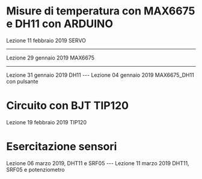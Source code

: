 # Misure di temperatura con MAX6675 e DH11 con ARDUINO

Lezione 11 febbraio 2019 SERVO

---
Lezione 29 gennaio 2019 MAX6675

---
Lezione 31 gennaio 2019 DH11 ---
Lezione 04 gennaio 2019 MAX6675_DH11 con pulsante

# Circuito con BJT TIP120

Lezione 19 febbraio 2019 TIP120

# Esercitazione sensori 
Lezione 06 marzo 2019, DHT11 e SRF05 ---
Lezione 11 marzo 2019 DHT11, SRF05 e potenziometro
